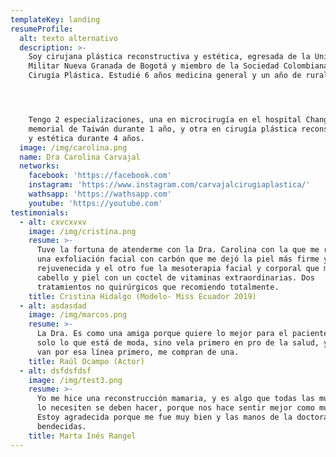 ```yaml
---
templateKey: landing
resumeProfile:
  alt: texto alternativo
  description: >-
    Soy cirujana plástica reconstructiva y estética, egresada de la Universidad
    Militar Nueva Granada de Bogotá y miembro de la Sociedad Colombiana de
    Cirugía Plástica. Estudié 6 años medicina general y un año de rural.




    Tengo 2 especializaciones, una en microcirugía en el hospital Chang Gung
    memorial de Taiwán durante 1 año, y otra en cirugía plástica reconstructiva
    y estética durante 4 años.
  image: /img/carolina.png
  name: Dra Carolina Carvajal
  networks:
    facebook: 'https://facebook.com'
    instagram: 'https://www.instagram.com/carvajalcirugiaplastica/'
    wathsapp: 'https://wathsapp.com'
    youtube: 'https://youtube.com'
testimonials:
  - alt: cxvcxvxv
    image: /img/cristina.png
    resume: >-
      Tuve la fortuna de atenderme con la Dra. Carolina con la que me realicé
      una exfoliación facial con carbón que me dejó la piel más firme y
      rejuvenecida y el otro fue la mesoterapia facial y corporal que mejoró mi
      cabello y piel con un coctel de vitaminas extraordinarias. Dos
      tratamientos no quirúrgicos que recomiendo totalmente.
    title: Cristina Hidalgo (Modelo- Miss Ecuador 2019)
  - alt: asdasdad
    image: /img/marcos.png
    resume: >-
      La Dra. Es como una amiga porque quiere lo mejor para el paciente, y no
      solo lo que está de moda, sino vela primero en pro de la salud, y cuando
      van por esa línea primero, me compran de una.
    title: Raúl Ocampo (Actor)
  - alt: dsfdsfdsf
    image: /img/test3.png
    resume: >-
      Yo me hice una reconstrucción mamaria, y es algo que todas las mujeres que
      lo necesiten se deben hacer, porque nos hace sentir mejor como mujeres.
      Estoy agradecida porque me fue muy bien y las manos de la doctora son muy
      bendecidas.
    title: Marta Inés Rangel
---
```


